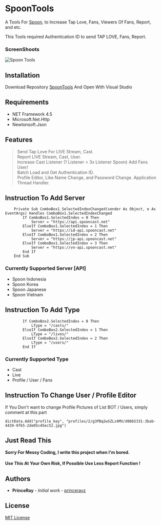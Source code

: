 # SpoonTools

A Tools For [Spoon](https://spooncast.net), to Increase Tap Love, Fans, Viewers Of Fans, Report, and etc.

This Tools required Authentication ID to send TAP LOVE, Fans, Report.

### ScreenShoots
![Spoon Tools](https://raw.githubusercontent.com/princerayz/SpoonTools/master/ScreenShoots/Picts.jpg)

## Installation

Download Repository [SpoonTools](https://github.com/princerayz/SpoonTools.git) And Open With Visual Studio

## Requirements

- NET Framework 4.5
- Microsoft.Net.Http
- Newtonsoft.Json

## Features
> Send Tap Love For LIVE Stream, Cast.<br>
> Report LIVE Stream, Cast, User.<br>
> Increase Cast Listener (1 Listener = 3x Listener Spoon)
> Add Fans User/<br>
> Batch Load and Get Authentication ID.<br>
> Profile Editor, Like Name Change, and Password Change.
> Application Thread Handler.

## Instruction To Add Server
```vbnet
    Private Sub ComboBox1_SelectedIndexChanged(sender As Object, e As EventArgs) Handles ComboBox1.SelectedIndexChanged
        If ComboBox1.SelectedIndex = 0 Then
            Server = "https://api.spooncast.net"
        ElseIf ComboBox1.SelectedIndex = 1 Then
            Server = "https://id-api.spooncast.net"
        ElseIf ComboBox1.SelectedIndex = 2 Then
            Server = "https://jp-api.spooncast.net"
        ElseIf ComboBox1.SelectedIndex = 3 Then
            Server = "https://vn-api.spooncast.net"
        End If
    End Sub
```

### Currently Supported Server [API]
- Spoon Indonesia
- Spoon Korea
- Spoon Japanese
- Spoon Vietnam


## Instruction To Add Type

```vbnet
        If ComboBox2.SelectedIndex = 0 Then
            LType = "/casts/"
        ElseIf ComboBox2.SelectedIndex = 1 Then
            LType = "/lives/"
        ElseIf ComboBox2.SelectedIndex = 2 Then
            LType = "/users/"
        End If
```

### Currently Supported Type

- Cast
- Live
- Profile / User / Fans


## Instruction To Change User / Profile Editor
If You Don't want to change Profile Pictures of List BOT / Users, simply comment at this part
```vbnet
dictData.Add("profile_key", "profiles/2/g3PBq2wSZLz4MV/d08b5331-3bab-4439-9f65-2de05c45ec52.jpg")
```

## Just Read This
**Sorry For Messy Coding, I write this project when I'm bored.**
#### Use This At Your Own Risk, If Possible Use Less Report Function !

## Authors

* **PrinceRay** - *Initial work* - [princerayz](https://github.com/princerayz)
 

## License
[MIT License](https://choosealicense.com/licenses/mit/)